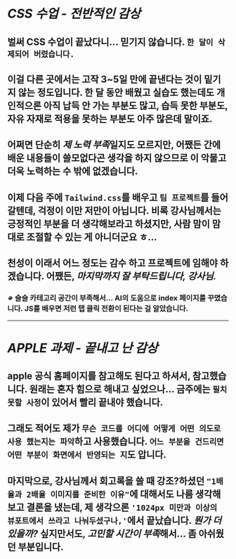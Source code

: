 # *CSS 수업 - 전반적인 감상*
## 벌써 CSS 수업이 끝났다니... 믿기지 않습니다. `한 달이 삭제되어 버렸습니다.`
## 이걸 다른 곳에서는 고작 3~5일 만에 끝낸다는 것이 밑기지 않는 정도입니다. 한 달 동안 배웠고 실습도 했는데도 개인적으론 아직 납득 안 가는 부분도 많고, 습득 못한 부분도, 자유 자재로 적용을 못하는 부분도 아주 많은데 말이죠.
## 어쩌면 단순히 *제 노력 부족*일지도 모르지만, 어쨌든 간에 배운 내용들이 쓸모없다곤 생각을 하지 않으므로 이 악물고 더욱 노력하는 수 밖에 없겠습니다.
## 이제 다음 주에 `Tailwind.css`를 배우고 `팀 프로젝트`를 들어갈텐데, 걱정이 이만 저만이 아닙니다. 비록 강사님께서는 긍정적인 부분을 더 생각해보라고 하셨지만, 사람 맘이 맘대로 조절할 수 있는 게 아니더군요 ㅎ... 
## 천성이 이래서 어느 정도는 감수 하고 프로젝트에 임해야 하겠습니다. 어쨌든, *마지막까지 잘 부탁드립니다, 강사님.*
### *※* 슬슬 카테고리 공간이 부족해서... AI의 도움으로 index 페이지를 꾸몄습니다. JS를 배우면 저런 탭 클릭 전환이 된다는 걸 알았습니다.
---
# *APPLE 과제 - 끝내고 난 감상*
## apple 공식 홈페이지를 참고해도 된다고 하셔서, 참고했습니다. 원래는 혼자 힘으로 해내고 싶었으나... 금주에는 `필치 못할 사정`이 있어서 빨리 끝내야 했습니다. 
## 그래도 적어도 제가 `무슨 코드를 어디에 어떻게 어떤 의도로 사용 했는지는 파악`하고 사용했습니다. `어느 부분을 건드리면 어떤 부분이 화면에서 반영되는 지`도 압니다. 
## 마지막으로, 강사님께서 회고록을 쓸 때 강조?하셨던 `"1배율과 2배율 이미지를 준비한 이유"`에 대해서도 나름 생각해보고 결론을 냈는데, 제 생각으론 `'1024px 미만과 이상의 뷰포트에서 쓰라고 나눠두셨구나,'`에서 끝났습니다. *뭔가 더 있을까?* 싶지만서도, *고민할 시간이 부족*해서... 좀 아쉬웠던 부분입니다.